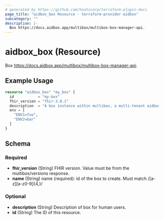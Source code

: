 ```yaml
---
# generated by https://github.com/hashicorp/terraform-plugin-docs
page_title: "aidbox_box Resource - terraform-provider-aidbox"
subcategory: ""
description: |-
  Box https://docs.aidbox.app/multibox/multibox-box-manager-api.
---
```


# aidbox_box (Resource)

Box https://docs.aidbox.app/multibox/multibox-box-manager-api.

## Example Usage

```terraform
resource "aidbox_box" "my_box" {
  id           = "my-box"
  fhir_version = "fhir-3.0.1"
  description  = "A box instance within multibox, a multi-tenant aidbox server"
  env = [
    "ENV1=foo",
    "ENV2=bar"
  ]
}
```

<!-- schema generated by tfplugindocs -->
## Schema

### Required

- **fhir_version** (String) FHIR version. Value must be from the multibox/versions response.
- **name** (String) name (required): id of the box to create. Must match /[a-z][a-z0-9]{4,}/

### Optional

- **description** (String) Description of box for human users.
- **id** (String) The ID of this resource.


